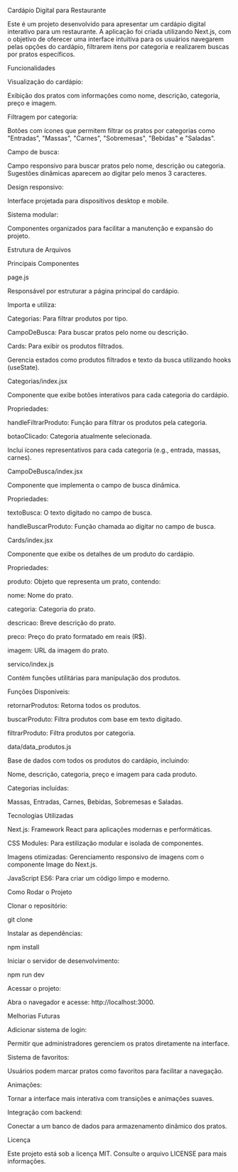 Cardápio Digital para Restaurante

Este é um projeto desenvolvido para apresentar um cardápio digital interativo para um restaurante. A aplicação foi criada utilizando Next.js, com o objetivo de oferecer uma interface intuitiva para os usuários navegarem pelas opções do cardápio, filtrarem itens por categoria e realizarem buscas por pratos específicos.

Funcionalidades

Visualização do cardápio:

Exibição dos pratos com informações como nome, descrição, categoria, preço e imagem.

Filtragem por categoria:

Botões com ícones que permitem filtrar os pratos por categorias como "Entradas", "Massas", "Carnes", "Sobremesas", "Bebidas" e "Saladas".

Campo de busca:

Campo responsivo para buscar pratos pelo nome, descrição ou categoria. Sugestões dinâmicas aparecem ao digitar pelo menos 3 caracteres.

Design responsivo:

Interface projetada para dispositivos desktop e mobile.

Sistema modular:

Componentes organizados para facilitar a manutenção e expansão do projeto.

Estrutura de Arquivos

Principais Componentes

page.js

Responsável por estruturar a página principal do cardápio.

Importa e utiliza:

Categorias: Para filtrar produtos por tipo.

CampoDeBusca: Para buscar pratos pelo nome ou descrição.

Cards: Para exibir os produtos filtrados.

Gerencia estados como produtos filtrados e texto da busca utilizando hooks (useState).

Categorias/index.jsx

Componente que exibe botões interativos para cada categoria do cardápio.

Propriedades:

handleFiltrarProduto: Função para filtrar os produtos pela categoria.

botaoClicado: Categoria atualmente selecionada.

Inclui ícones representativos para cada categoria (e.g., entrada, massas, carnes).

CampoDeBusca/index.jsx

Componente que implementa o campo de busca dinâmica.

Propriedades:

textoBusca: O texto digitado no campo de busca.

handleBuscarProduto: Função chamada ao digitar no campo de busca.

Cards/index.jsx

Componente que exibe os detalhes de um produto do cardápio.

Propriedades:

produto: Objeto que representa um prato, contendo:

nome: Nome do prato.

categoria: Categoria do prato.

descricao: Breve descrição do prato.

preco: Preço do prato formatado em reais (R$).

imagem: URL da imagem do prato.

servico/index.js

Contém funções utilitárias para manipulação dos produtos.

Funções Disponíveis:

retornarProdutos: Retorna todos os produtos.

buscarProduto: Filtra produtos com base em texto digitado.

filtrarProduto: Filtra produtos por categoria.

data/data_produtos.js

Base de dados com todos os produtos do cardápio, incluindo:

Nome, descrição, categoria, preço e imagem para cada produto.

Categorias incluídas:

Massas, Entradas, Carnes, Bebidas, Sobremesas e Saladas.

Tecnologias Utilizadas

Next.js: Framework React para aplicações modernas e performáticas.

CSS Modules: Para estilização modular e isolada de componentes.

Imagens otimizadas: Gerenciamento responsivo de imagens com o componente Image do Next.js.

JavaScript ES6: Para criar um código limpo e moderno.

Como Rodar o Projeto

Clonar o repositório:

git clone <url-do-repositorio>

Instalar as dependências:

npm install

Iniciar o servidor de desenvolvimento:

npm run dev

Acessar o projeto:

Abra o navegador e acesse: http://localhost:3000.

Melhorias Futuras

Adicionar sistema de login:

Permitir que administradores gerenciem os pratos diretamente na interface.

Sistema de favoritos:

Usuários podem marcar pratos como favoritos para facilitar a navegação.

Animações:

Tornar a interface mais interativa com transições e animações suaves.

Integração com backend:

Conectar a um banco de dados para armazenamento dinâmico dos pratos.

Licença

Este projeto está sob a licença MIT. Consulte o arquivo LICENSE para mais informações.